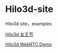 # Hilo3d-site

Hilo3d site，examples


[Hilo3d 女王节](https://hiloteam.github.io/Hilo3d-site/examples/nw.html)


[Hilo3d WebRTC Demo](https://hiloteam.github.io/Hilo3d-site/examples/webRTC.html)